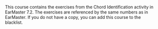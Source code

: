 This course contains the exercises from the Chord Identification 
activity in EarMaster 7.2. The exercises are referenced by the same
numbers as in EarMaster. If you do not have a copy, you can add this
course to the blacklist.
